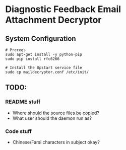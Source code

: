 # Diagnostic Feedback Email Attachment Decryptor

## System Configuration

```shell
# Prereqs
sudo apt-get install -y python-pip
sudo pip install rfc6266

# Install the Upstart service file
sudo cp maildecryptor.conf /etc/init/
```

## TODO:  

### README stuff

- Where should the source files be copied?
- What user should the daemon run as?

### Code stuff

- Chinese/Farsi characters in subject okay?
